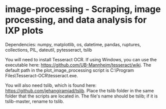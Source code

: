 # image-processing - Scraping, image processing, and data analysis for IXP plots

Dependencies:
numpy, matplotlib, os, datetime, pandas, ruptures, collections, PIL, dateutil, pytesseract, tslib

You will need to install Tesseract OCR. If using Windows, you can use the executable here: https://github.com/UB-Mannheim/tesseract/wiki. The default path in the plot_image_processing script is C:\Program Files\Tesseract-OCR\tesseract.exe.

You will also need tslib, which is found here: https://github.com/jehangiramjad/tslib. Place the tslib folder in the same folder that the scripts are located in. The file's name should be tslib; if it is tslib-master, rename to tslib.
